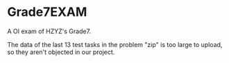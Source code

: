 # Grade7EXAM
A OI exam of HZYZ's Grade7.

The data of the last 13 test tasks in the problem "zip" is too large to upload, so they aren't objected in our project.
